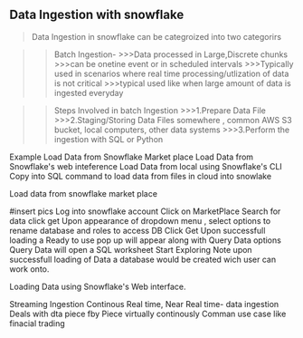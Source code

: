 ## Data Ingestion with snowflake 

>Data Ingestion in snowflake can be categroized into two categorirs 

>>Batch Ingestion- 
            >>>Data processed in Large,Discrete chunks 
            >>>can be onetine event or in scheduled intervals 
            >>>Typically used in scenarios where real time processing/utlization of data is not critical 
            >>>typical used like  when large amount of data is ingested everyday  
    
>>Steps Involved in batch Ingestion
        >>>1.Prepare Data File
        >>>2.Staging/Storing Data Files somewhere , common AWS S3 bucket, local computers, other data systems
        >>>3.Perform the ingestion with SQL or Python
        
  Example 
      Load Data from Snowflake Market place
      Load Data from Snowflake's web inteference
      Load Data from local using Snowflake's CLI
      Copy into SQL command to load data from files in cloud into snowlake


Load data from snowflake market place 

#insert pics
        Log into snowflake account
        Click on MarketPlace 
        Search for data
        click get
        Upon appearance of dropdown menu , select options to rename database and roles to access DB
        Click Get
        Upon successfull loading a Ready to use pop up will appear along with Query Data options
        Query Data will open a SQL worksheet 
        Start Exploring 
        Note upon successfull loading of Data a database would be created  wich user can work onto.
        
Loading Data using Snowflake's Web interface.










Streaming Ingestion
    Continous Real time, Near Real time- data ingestion
    Deals with dta piece fby Piece virtually continously
    Comman use case  like finacial trading
    
